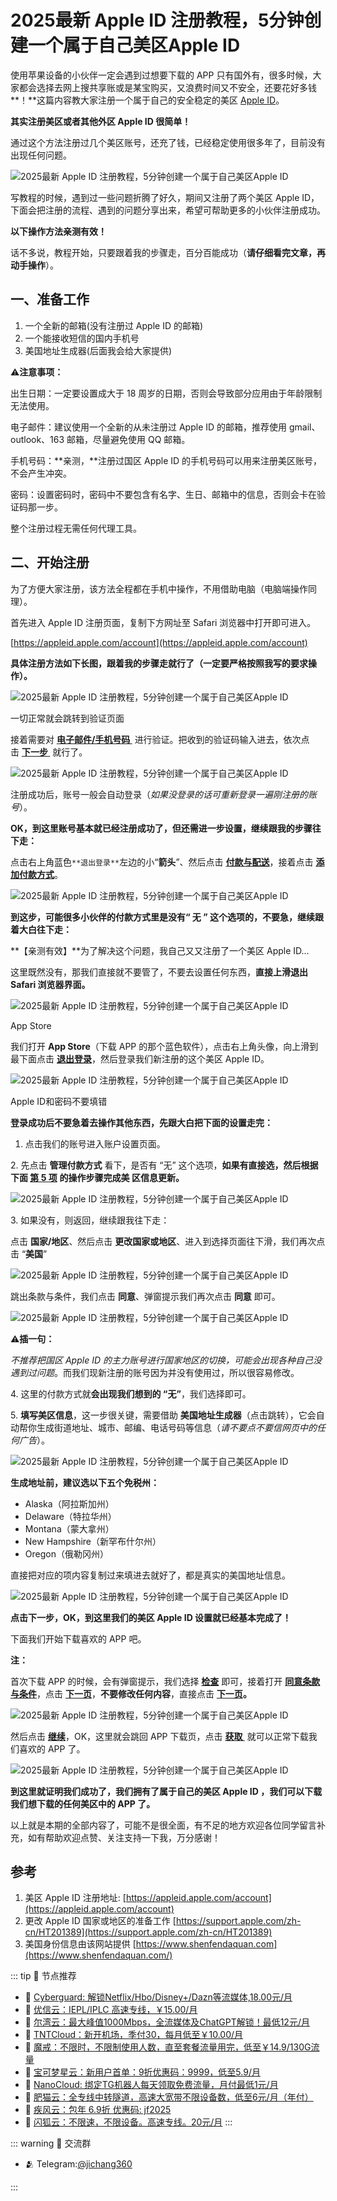 # 2025最新 Apple ID 注册教程，5分钟创建一个属于自己美区Apple ID

使用苹果设备的小伙伴一定会遇到过想要下载的 APP 只有国外有，很多时候，大家都会选择去网上搜共享账或是某宝购买，又浪费时间又不安全，还要花好多钱**！**这篇内容教大家注册一个属于自己的安全稳定的美区 [Apple ID](/appleidregist.md "Apple ID")。

**其实注册美区或者其他外区 Apple ID 很简单！**

通过这个方法注册过几个美区账号，还充了钱，已经稳定使用很多年了，目前没有出现任何问题。

![2025最新 Apple ID 注册教程，5分钟创建一个属于自己美区Apple ID](/assets/appleidregist/v2-5f2baecff86aef2b83f9d4f24d3f3fff_720w-1.webp "2025最新 Apple ID 注册教程，5分钟创建一个属于自己美区Apple ID")

写教程的时候，遇到过一些问题折腾了好久，期间又注册了两个美区 Apple ID，下面会把注册的流程、遇到的问题分享出来，希望可帮助更多的小伙伴注册成功。

**以下操作方法亲测有效！**

话不多说，教程开始，只要跟着我的步骤走，百分百能成功（**请仔细看完文章，再动手操作**）。

## 一、准备工作

1.  一个全新的邮箱(没有注册过 Apple ID 的邮箱)
2.  一个能接收短信的国内手机号
3.  美国地址生成器(后面我会给大家提供)

⚠️**注意事项：**

出生日期：一定要设置成大于 18 周岁的日期，否则会导致部分应用由于年龄限制无法使用。

电子邮件：建议使用一个全新的从未注册过 Apple ID 的邮箱，推荐使用 gmail、outlook、163 邮箱，尽量避免使用 QQ 邮箱。

手机号码：**亲测，**注册过国区 Apple ID 的手机号码可以用来注册美区账号，不会产生冲突。

密码：设置密码时，密码中不要包含有名字、生日、邮箱中的信息，否则会卡在验证码那一步。

整个注册过程无需任何代理工具。

## 二、开始注册

为了方便大家注册，该方法全程都在手机中操作，不用借助电脑（电脑端操作同理）。

首先进入 Apple ID 注册页面，复制下方网址至 Safari 浏览器中打开即可进入。

[https://appleid.apple.com/account](https://appleid.apple.com/account)

**具体注册方法如下长图，跟着我的步骤走就行了（一定要严格按照我写的要求操作）。**

![2025最新 Apple ID 注册教程，5分钟创建一个属于自己美区Apple ID](/assets/appleidregist/v2-191cbd2c89d4b988cb4fea5bdccb544e_720w.jpg "2025最新 Apple ID 注册教程，5分钟创建一个属于自己美区Apple ID")

一切正常就会跳转到验证页面

接着需要对 **<u>电子邮件/手机号码&nbsp;</u>** 进行验证。把收到的验证码输入进去，依次点击 **<u>下一步&nbsp;</u>** 就行了。

![2025最新 Apple ID 注册教程，5分钟创建一个属于自己美区Apple ID](/assets/appleidregist/v2-288d3fec9982bcdffab8cf0faf9d3832_720w.jpg "2025最新 Apple ID 注册教程，5分钟创建一个属于自己美区Apple ID")

注册成功后，账号一般会自动登录（_如果没登录的话可重新登录一遍刚注册的账号_）。

**OK，到这里账号基本就已经注册成功了，但还需进一步设置，继续跟我的步骤往下走：**

点击右上角蓝色`**退出登录**`左边的小“**箭头**”、然后点击 **<u>付款与配送</u>**，接着点击 **<u>添加付款方式</u>**。

![2025最新 Apple ID 注册教程，5分钟创建一个属于自己美区Apple ID](/assets/appleidregist/00feed649434139be391c51128a0ad01.jpeg "2025最新 Apple ID 注册教程，5分钟创建一个属于自己美区Apple ID")

**到这步，可能很多小伙伴的付款方式里是没有“ 无 ” 这个选项的，不要急，继续跟着大白往下走：**

**【亲测有效】**为了解决这个问题，我自己又又注册了一个美区 Apple ID…

这里既然没有，那我们直接就不要管了，不要去设置任何东西，**直接上滑退出 Safari 浏览器界面。**

![2025最新 Apple ID 注册教程，5分钟创建一个属于自己美区Apple ID](/assets/appleidregist/v2-ef68c92b78b9307a7b9a21f08459d9a2_720w.webp "2025最新 Apple ID 注册教程，5分钟创建一个属于自己美区Apple ID")

App Store

我们打开 **App Store**（下载 APP 的那个蓝色软件），点击右上角头像，向上滑到最下面点击 **<u>退出登录</u>**，然后登录我们新注册的这个美区 Apple ID。

![2025最新 Apple ID 注册教程，5分钟创建一个属于自己美区Apple ID](/assets/appleidregist/v2-d9f41f2c877976c26623f9a8f35490dc_720w.webp "2025最新 Apple ID 注册教程，5分钟创建一个属于自己美区Apple ID")

Apple ID和密码不要填错

**登录成功后不要急着去操作其他东西，先跟大白把下面的设置走完：**

1.  点击我们的账号进入账户设置页面。

2\. 先点击 **管理付款方式** 看下，是否有 “无” 这个选项，**如果有直接选，然后根据下面 <u>第 5 项</u>** **的操作步骤完成美 区信息更新。**

![2025最新 Apple ID 注册教程，5分钟创建一个属于自己美区Apple ID](/assets/appleidregist/v2-dc55f4d89eca344108cab6461df3a533_720w.webp "2025最新 Apple ID 注册教程，5分钟创建一个属于自己美区Apple ID")

3\. 如果没有，则返回，继续跟我往下走：

点击 **国家/地区**、然后点击 **更改国家或地区**、进入到选择页面往下滑，我们再次点击 “**美国**”

![2025最新 Apple ID 注册教程，5分钟创建一个属于自己美区Apple ID](/assets/appleidregist/v2-2747750ad7d8edc07d36f15119563af7_720w.webp "2025最新 Apple ID 注册教程，5分钟创建一个属于自己美区Apple ID")

跳出条款与条件，我们点击 **同意**、弹窗提示我们再次点击 **同意** 即可。

![2025最新 Apple ID 注册教程，5分钟创建一个属于自己美区Apple ID](/assets/appleidregist/v2-33d56e76f4848508f914a9e538d55675_720w.webp "2025最新 Apple ID 注册教程，5分钟创建一个属于自己美区Apple ID")

⚠️**插一句：**

_不推荐把国区 Apple ID 的主力账号进行国家地区的切换，可能会出现各种自己没遇到过问题_。而我们现新注册的账号因为并没有使用过，所以很容易修改。

4\. 这里的付款方式就**会出现我们想到的 “无”**，我们选择即可。

5. **填写美区信息**，这一步很关键，需要借助 **美国地址生成器**（点击跳转），它会自动帮你生成街道地址、城市、邮编、电话号码等信息（_请不要点不要信网页中的任何广告_）。

![2025最新 Apple ID 注册教程，5分钟创建一个属于自己美区Apple ID](/assets/appleidregist/v2-2684aa914e17549ac11dbca7a6748cee_720w.webp "2025最新 Apple ID 注册教程，5分钟创建一个属于自己美区Apple ID")

**生成地址前，建议选以下五个免税州：**

-   Alaska（阿拉斯加州）
-   Delaware（特拉华州）
-   Montana（蒙大拿州）
-   New Hampshire（新罕布什尔州）
-   Oregon（俄勒冈州）

直接把对应的项内容复制过来填进去就好了，都是真实的美国地址信息。

![2025最新 Apple ID 注册教程，5分钟创建一个属于自己美区Apple ID](/assets/appleidregist/v2-bf18cb075eefcdc980ed05d3fc429408_720w.webp "2025最新 Apple ID 注册教程，5分钟创建一个属于自己美区Apple ID")

**点击下一步，OK，到这里我们的美区 Apple ID 设置就已经基本完成了！**

下面我们开始下载喜欢的 APP 吧。

**注：**

首次下载 APP 的时候，会有弹窗提示，我们选择 **<u>检查</u>** 即可，接着打开 **<u>同意条款与条件</u>**，点击 **<u>下一页</u>**，**不要修改任何内容**，直接点击 **<u>下一页</u>。**

![2025最新 Apple ID 注册教程，5分钟创建一个属于自己美区Apple ID](/assets/appleidregist/v2-b2e5130d29245dc911e3e31499907eee_720w.webp "2025最新 Apple ID 注册教程，5分钟创建一个属于自己美区Apple ID")

然后点击 **<u>继续</u>**，OK，这里就会跳回 APP 下载页，点击 **<u>获取&nbsp;</u>** 就可以正常下载我们喜欢的 APP 了。

![2025最新 Apple ID 注册教程，5分钟创建一个属于自己美区Apple ID](/assets/appleidregist/v2-939ba0a4f83f21e54b176f3ba66ce94c_720w.webp "2025最新 Apple ID 注册教程，5分钟创建一个属于自己美区Apple ID")

**到这里就证明我们成功了，我们拥有了属于自己的美区 Apple ID ，我们可以下载我们想下载的任何美区中的 APP 了。**

以上就是本期的全部内容了，可能不是很全面，有不足的地方欢迎各位同学留言补充，如有帮助欢迎点赞、关注支持一下我，万分感谢！

## 参考

1.  美区 Apple ID 注册地址: [https://appleid.apple.com/account](https://appleid.apple.com/account)
2.  更改 Apple ID 国家或地区的准备工作 [https://support.apple.com/zh-cn/HT201389](https://support.apple.com/zh-cn/HT201389)
3.  美国身份信息由该网站提供 [https://www.shenfendaquan.com](https://www.shenfendaquan.com/)

::: tip 🎉 节点推荐
- 🚀 [Cyberguard: 解锁Netflix/Hbo/Disney+/Dazn等流媒体,18.00元/月](https://www.cyberguard.best/#/register?code=XsreC0T5)<br>
- 🚀 [优信云：IEPL/IPLC 高速专线，￥15.00/月](https://www.优信云.com/#/register?code=JRtE5uIV)<br>
- 🚀 [尔湾云：最大峰值1000Mbps，全流媒体及ChatGPT解锁！最低12元/月](https://erwan6.net/auth/register?code=BoObCd)<br>
- 🚀 [TNTCloud：新开机场，季付30，每月低至￥10.00/月](https://haibing822.tntvipaff.cc/#/register?code=GtjJVgml)<br>
- 🚀 [魔戒：不限时，不限制使用人数，直至套餐流量用完，低至￥14.9/130G流量](https://mojie.app/#/register?code=sSdtPtLo)<br>
- 🚀 [宝可梦星云：新用户首单：9折优惠码：9999，低至5.9/月 ](https://love.521pokemon.com/register?code=56ERkkxp)<br>
- 🚀 [NanoCloud: 绑定TG机器人每天领取免费流量，月付最低1元/月](https://edu.uodoo.bid/auth/register?code=JMiOQDHf)<br>
- 🚀 [肥猫云：全专线中转隧道，高速大宽带不限设备数，低至6元/月（年付）](https://fchb1188.fcvipaff.cc/register?aff=X1vZd2wf)<br>
- 🚀 [疾风云：包年 6.9折 优惠码: jf2025](https://homes.tr25.cn?code=ReCm)<br>
- 🚀 [闪狐云：不限速，不限设备。高速专线。20元/月](https://inv02.ffaff.cc/register?aff=WQApz2pv)
:::

::: warning  💬 交流群

- 🫂 Telegram:[@jichang360](https://t.me/jichang360)

:::